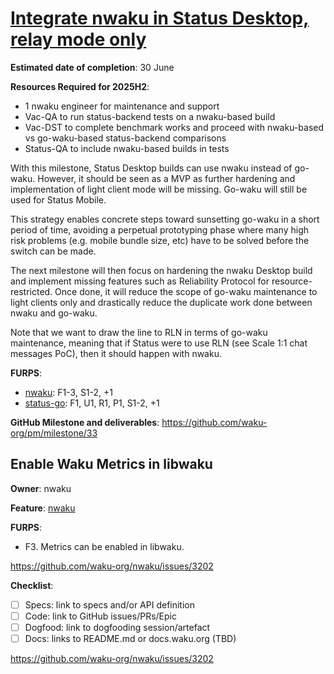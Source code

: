 # [Integrate nwaku in Status Desktop, relay mode only](https://github.com/waku-org/pm/milestone/33)

**Estimated date of completion**: 30 June

**Resources Required for 2025H2**:
- 1 nwaku engineer for maintenance and support
- Vac-QA to run status-backend tests on a nwaku-based build
- Vac-DST to complete benchmark works and proceed with nwaku-based vs go-waku-based status-backend comparisons
- Status-QA to include nwaku-based builds in tests

With this milestone, Status Desktop builds can use nwaku instead of go-waku.
However, it should be seen as a MVP as further hardening and implementation of light client mode will be missing.
Go-waku will still be used for Status Mobile.

This strategy enables concrete steps toward sunsetting go-waku in a short period of time,
avoiding a perpetual prototyping phase where many high risk problems (e.g. mobile bundle size, etc) have to be solved before the switch can be made.

The next milestone will then focus on hardening the nwaku Desktop build
and implement missing features such as Reliability Protocol for resource-restricted.
Once done, it will reduce the scope of go-waku maintenance to light clients only and
drastically reduce the duplicate work done between nwaku and go-waku.

Note that we want to draw the line to RLN in terms of go-waku maintenance,
meaning that if Status were to use RLN (see Scale 1:1 chat messages PoC), then it should happen with nwaku.

**FURPS**:

- [nwaku](/FURPS/application/nwaku.md): F1-3, S1-2, +1
- [status-go](/FURPS/application/status_go.md): F1, U1, R1, P1, S1-2, +1

**GitHub Milestone and deliverables**: https://github.com/waku-org/pm/milestone/33

## Enable Waku Metrics in libwaku 

**Owner**: nwaku

**Feature**: [nwaku](/FURPS/application/nwaku.md)

**FURPS**:
- F3. Metrics can be enabled in libwaku.

https://github.com/waku-org/nwaku/issues/3202

**Checklist**:
- [ ] Specs: link to specs and/or API definition
- [ ] Code: link to GitHub issues/PRs/Epic
- [ ] Dogfood: link to dogfooding session/artefact
- [ ] Docs: links to README.md or docs.waku.org (TBD)

https://github.com/waku-org/nwaku/issues/3202